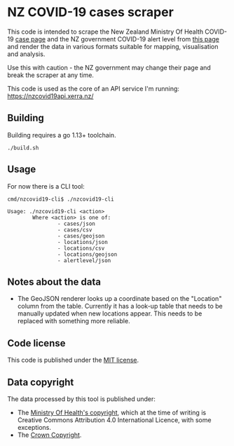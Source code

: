 # NZ COVID-19 cases scraper

This code is intended to scrape the New Zealand Ministry Of Health COVID-19 [case page](https://www.health.govt.nz/our-work/diseases-and-conditions/covid-19-novel-coronavirus/covid-19-current-cases)
and the NZ government COVID-19 alert level from [this page](https://covid19.govt.nz/government-actions/covid-19-alert-level/) and render the data in various formats suitable for mapping, visualisation and analysis.

Use this with caution - the NZ government may change their page and break the scraper at any time.

This code is used as the core of an API service I'm running: https://nzcovid19api.xerra.nz/

## Building

Building requires a go 1.13+ toolchain.

`./build.sh`

## Usage

For now there is a CLI tool:

```
cmd/nzcovid19-cli$ ./nzcovid19-cli 

Usage: ./nzcovid19-cli <action>
        Where <action> is one of:
                - cases/json
                - cases/csv
                - cases/geojson
                - locations/json
                - locations/csv
                - locations/geojson
                - alertlevel/json
```

## Notes about the data

- The GeoJSON renderer looks up a coordinate based on the "Location" column from the table. Currently it has a look-up table that needs to be manually updated when new locations appear. This needs to be replaced with something more reliable.

## Code license

This code is published under the [MIT license](LICENSE.txt).

## Data copyright

The data processed by this tool is published under:
 - The [Ministry Of Health's copyright](https://www.health.govt.nz/about-site/copyright), which at the time
of writing is Creative Commons Attribution 4.0 International Licence, with some exceptions.
 - The [Crown Copyright](https://www.iponz.govt.nz/about-ip/copyright/crown-copyright/).